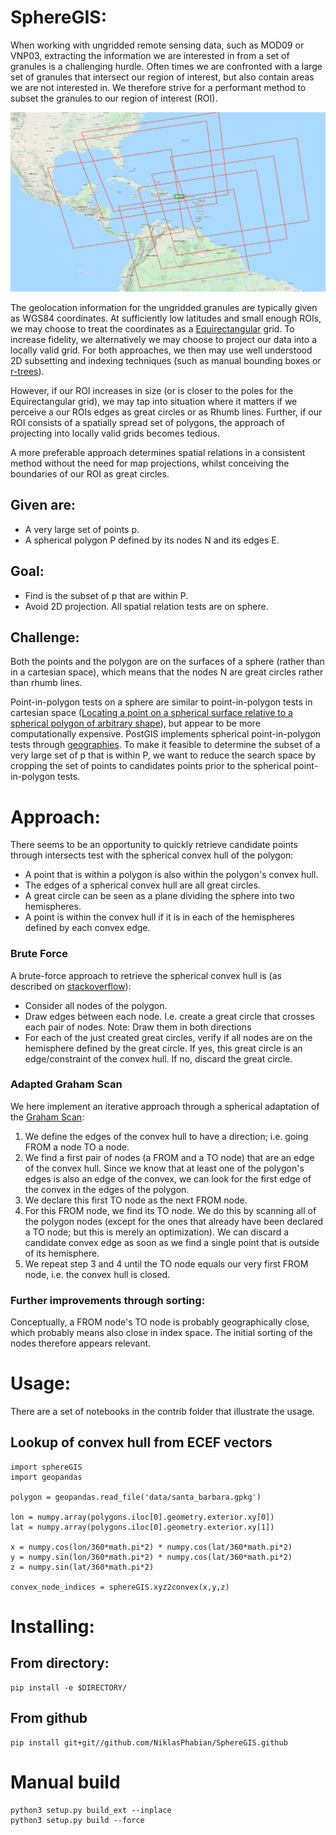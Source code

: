 # SphereGIS:

When working with ungridded remote sensing data, such as MOD09 or VNP03, extracting the information we are interested in from a set of granules is a challenging hurdle.
Often times we are confronted with a large set of granules that intersect our region of interest, but also contain areas we are not interested in. We therefore strive for a performant method to subset the granules to our region of interest (ROI). 

![Example of ROI and granule overlap](images/roi.png)


The geolocation information for the ungridded granules are typically given as WGS84 coordinates.
At sufficiently low latitudes and small enough ROIs, we may choose to treat the coordinates as a 
[Equirectangular](https://en.wikipedia.org/wiki/Equirectangular_projection) grid. 
To increase fidelity, we alternatively we may choose to project our data into a locally valid grid.
For both approaches, we then may use well understood 2D subsetting and indexing techniques (such as manual bounding boxes or [r-trees](https://en.wikipedia.org/wiki/R-tree)).

However, if our ROI increases in size (or is closer to the poles for the Equirectangular grid), we may tap into situation where it matters if we perceive a our ROIs edges as great circles or as Rhumb lines.
Further, if our ROI consists of a spatially spread set of polygons, the approach of projecting into locally valid grids becomes tedious. 

A more preferable approach determines spatial relations in a consistent method without the need for map projections, whilst conceiving the boundaries of our ROI as great circles.

## Given are:

* A very large set of points p.
* A spherical polygon P defined by its nodes N and its edges E.

## Goal:
* Find is the subset of p that are within P.
* Avoid 2D projection. All spatial relation tests are on sphere. 

## Challenge: 
Both the points and the polygon are on the surfaces of a sphere (rather than in a cartesian space), which means that the nodes N are great circles rather than rhumb lines.

Point-in-polygon tests on a sphere are similar to point-in-polygon tests in cartesian space ([Locating a point on a spherical surface relative to a spherical polygon of arbitrary shape](http://doi.org/10.1007/BF00894449)), but appear to be more computationally expensive. PostGIS implements spherical point-in-polygon tests through [geographies](https://postgis.net/workshops/postgis-intro/geography.html).
To make it feasible to determine the subset of a very large set of p that is within P, we want to reduce the search space by cropping the set of points to candidates points prior to the spherical point-in-polygon tests.




# Approach:
There seems to be an opportunity to quickly retrieve candidate points through intersects test with the spherical convex hull of the polygon:

* A point that is within a polygon is also within the polygon's convex hull.
* The edges of a spherical convex hull are all great circles. 
* A great circle can be seen as a plane dividing the sphere into two hemispheres.
* A point is within the convex hull if it is in each of the hemispheres defined by each convex edge.

### Brute Force
A brute-force approach to retrieve the spherical convex hull is (as described on [stackoverflow](https://stackoverflow.com/a/60958182)):

* Consider all nodes of the polygon.
* Draw edges between each node. I.e. create a great circle that crosses each pair of nodes. Note: Draw them in both directions
* For each of the just created great circles, verify if all nodes are on the hemisphere defined by the great circle. If yes, this great circle is an edge/constraint of the convex hull. If no, discard the great circle.

### Adapted Graham Scan 
We here implement an iterative approach through a spherical adaptation of the [Graham Scan](https://en.wikipedia.org/wiki/Graham_scan):

1. We define the edges of the convex hull to have a direction; i.e. going FROM a node TO a node. 
2. We find a first pair of nodes (a FROM and a TO node) that are an edge of the convex hull. Since we know that at least one of the polygon's edges is also an edge of the convex, we can look for the first edge of the convex in the edges of the polygon.
3. We declare this first TO node as the next FROM node.
4. For this FROM node, we find its TO node. We do this by scanning all of the polygon nodes (except for the ones that already have been declared a TO node; but this is merely an optimization). We can discard a candidate convex edge as soon as we find a single point that is outside of its hemisphere.
5. We repeat step 3 and 4 until the TO node equals our very first FROM node, i.e. the convex hull is closed.

### Further improvements through sorting:
Conceptually, a FROM node's TO node is probably geographically close, which probably means also close in index space. The initial sorting of the nodes therefore appears relevant.

# Usage:
There are a set of notebooks in the contrib folder that illustrate the usage.


## Lookup of convex hull from ECEF vectors
    import sphereGIS 
    import geopandas
    
    polygon = geopandas.read_file('data/santa_barbara.gpkg')
    
    lon = numpy.array(polygons.iloc[0].geometry.exterior.xy[0])
    lat = numpy.array(polygons.iloc[0].geometry.exterior.xy[1])

    x = numpy.cos(lon/360*math.pi*2) * numpy.cos(lat/360*math.pi*2)
    y = numpy.sin(lon/360*math.pi*2) * numpy.cos(lat/360*math.pi*2)
    z = numpy.sin(lat/360*math.pi*2)
    
    convex_node_indices = sphereGIS.xyz2convex(x,y,z)


# Installing:

## From directory:

    pip install -e $DIRECTORY/

    
## From github
    pip install git+git//github.com/NiklasPhabian/SphereGIS.github

# Manual build
    
    python3 setup.py build_ext --inplace
    python3 setup.py build --force 
